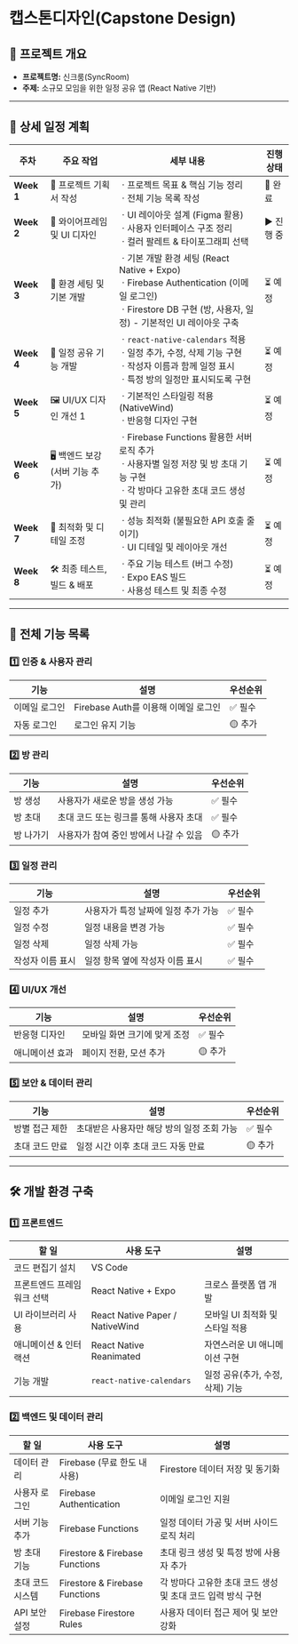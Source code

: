 # 캡스톤디자인(Capstone Design)

## 📌 프로젝트 개요

- **프로젝트명:** 신크룸(SyncRoom)
- **주제:** 소규모 모임을 위한 일정 공유 앱 (React Native 기반)

---

## 📅 상세 일정 계획

| 주차         | 주요 작업                | 세부 내용                                                                                                                    | 진행 상태  |
| ---------- | -------------------- | ------------------------------------------------------------------------------------------------------------------------ | ------ |
| **Week 1** | 📝 프로젝트 기획서 작성       | ㆍ프로젝트 목표 & 핵심 기능 정리</br> ㆍ전체 기능 목록 작성                                                                                      | 🌟 완료 |
| **Week 2** | 🎨 와이어프레임 및 UI 디자인   | ㆍUI 레이아웃 설계 (Figma 활용)</br> ㆍ사용자 인터페이스 구조 정리</br> ㆍ컬러 팔레트 & 타이포그래피 선택                                                          | ▶️ 진행 중   |
| **Week 3** | 📌 환경 세팅 및 기본 개발     | ㆍ기본 개발 환경 세팅 (React Native + Expo)</br> ㆍFirebase Authentication (이메일 로그인)</br> ㆍFirestore DB 구현 (방, 사용자, 일정)  - 기본적인 UI 레이아웃 구축 | ⏳ 예정   |
| **Week 4** | 📆 일정 공유 기능 개발        | ㆍ`react-native-calendars` 적용</br> ㆍ일정 추가, 수정, 삭제 기능 구현</br> ㆍ작성자 이름과 함께 일정 표시</br> ㆍ특정 방의 일정만 표시되도록 구현                | ⏳ 예정   |
| **Week 5** | 🖼️ UI/UX 디자인 개선 1    | ㆍ기본적인 스타일링 적용 (NativeWind)</br> ㆍ반응형 디자인 구현                                                                    | ⏳ 예정   |
| **Week 6** | 🖥️ 백엔드 보강 (서버 기능 추가) | ㆍFirebase Functions 활용한 서버 로직 추가</br> ㆍ사용자별 일정 저장 및 방 초대 기능 구현</br> ㆍ각 방마다 고유한 초대 코드 생성 및 관리                                    | ⏳ 예정   |
| **Week 7** | 🚀 최적화 및 디테일 조정      | ㆍ성능 최적화 (불필요한 API 호출 줄이기)</br> ㆍUI 디테일 및 레이아웃 개선                                                                            | ⏳ 예정   |
| **Week 8** | 🛠 최종 테스트, 빌드 & 배포   | ㆍ주요 기능 테스트 (버그 수정)</br> ㆍExpo EAS 빌드</br> ㆍ사용성 테스트 및 최종 수정                                                            | ⏳ 예정   |

---

## 📌 전체 기능 목록

### **1️⃣ 인증 & 사용자 관리**
| 기능 | 설명 | 우선순위 |
|------|------|--------|
| 이메일 로그인 | Firebase Auth를 이용해 이메일 로그인 | ✅ 필수 |
| 자동 로그인 | 로그인 유지 기능 | 🟡 추가 |

### **2️⃣ 방 관리**
| 기능 | 설명 | 우선순위 |
|------|------|--------|
| 방 생성 | 사용자가 새로운 방을 생성 가능 | ✅ 필수 |
| 방 초대 | 초대 코드 또는 링크를 통해 사용자 초대 | ✅ 필수 |
| 방 나가기 | 사용자가 참여 중인 방에서 나갈 수 있음 | 🟡 추가 |

### **3️⃣ 일정 관리**
| 기능 | 설명 | 우선순위 |
|------|------|--------|
| 일정 추가 | 사용자가 특정 날짜에 일정 추가 가능 | ✅ 필수 |
| 일정 수정 | 일정 내용을 변경 가능 | ✅ 필수 |
| 일정 삭제 | 일정 삭제 가능 | ✅ 필수 |
| 작성자 이름 표시 | 일정 항목 옆에 작성자 이름 표시 | ✅ 필수 |

### **4️⃣ UI/UX 개선**
| 기능 | 설명 | 우선순위 |
|------|------|--------|
| 반응형 디자인 | 모바일 화면 크기에 맞게 조정 | ✅ 필수 |
| 애니메이션 효과 | 페이지 전환, 모션 추가 | 🟡 추가 |

### **5️⃣ 보안 & 데이터 관리**
| 기능 | 설명 | 우선순위 |
|------|------|--------|
| 방별 접근 제한 | 초대받은 사용자만 해당 방의 일정 조회 가능 | ✅ 필수 |
| 초대 코드 만료 | 일정 시간 이후 초대 코드 자동 만료 | 🟡 추가 |

---

## 🛠 개발 환경 구축

### **1️⃣ 프론트엔드**

| 할 일            | 사용 도구                                 | 설명                   |
| -------------- | ------------------------------------- | -------------------- |
| 코드 편집기 설치      | VS Code                               |          |
| 프론트엔드 프레임워크 선택 | React Native + Expo                   | 크로스 플랫폼 앱 개발         |
| UI 라이브러리 사용    | React Native Paper / NativeWind        | 모바일 UI 최적화 및 스타일 적용 |
| 애니메이션 & 인터랙션   | React Native Reanimated                | 자연스러운 UI 애니메이션 구현    |
| 기능 개발          | `react-native-calendars`                 | 일정 공유(추가, 수정, 삭제) 기능 |

### **2️⃣ 백엔드 및 데이터 관리**

| 할 일       | 사용 도구                          | 설명                                  |
| --------- | ------------------------------ | ----------------------------------- |
| 데이터 관리    | Firebase (무료 한도 내 사용)          | Firestore 데이터 저장 및 동기화              |
| 사용자 로그인   | Firebase Authentication        | 이메일 로그인 지원                          |
| 서버 기능 추가  | Firebase Functions             | 일정 데이터 가공 및 서버 사이드 로직 처리            |
| 방 초대 기능   | Firestore & Firebase Functions | 초대 링크 생성 및 특정 방에 사용자 추가             |
| 초대 코드 시스템 | Firestore & Firebase Functions | 각 방마다 고유한 초대 코드 생성 및 초대 코드 입력 방식 구현 |
| API 보안 설정 | Firebase Firestore Rules       | 사용자 데이터 접근 제어 및 보안 강화               |
